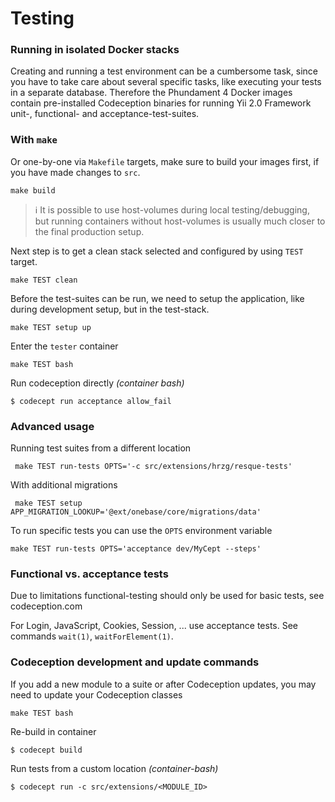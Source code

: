 Testing
=======

### Running in isolated Docker stacks

Creating and running a test environment can be a cumbersome task, since you have to take care about several specific tasks, like executing your tests in a separate database. Therefore the Phundament 4 Docker images contain pre-installed Codeception binaries for running  Yii 2.0 Framework unit-, functional- and acceptance-test-suites.


### With `make`

Or one-by-one via `Makefile` targets, make sure to build your images first, if you have made changes to `src`.

    make build

> :information_source: It is possible to use host-volumes during local testing/debugging, but running containers without host-volumes is usually much closer to the final production setup.

Next step is to get a clean stack selected and configured by using `TEST` target.  

    make TEST clean
    
Before the test-suites can be run, we need to setup the application, like during development setup, but in the test-stack.
    
    make TEST setup up 

Enter the `tester` container    
    
    make TEST bash

Run codeception directly *(container bash)*

    $ codecept run acceptance allow_fail


### Advanced usage
    
Running test suites from a different location

     make TEST run-tests OPTS='-c src/extensions/hrzg/resque-tests'

With additional migrations
   
     make TEST setup APP_MIGRATION_LOOKUP='@ext/onebase/core/migrations/data'

To run specific tests you can use the `OPTS` environment variable

    make TEST run-tests OPTS='acceptance dev/MyCept --steps'



### Functional vs. acceptance tests
   
Due to limitations functional-testing should only be used for basic tests, see codeception.com
   
For Login, JavaScript, Cookies, Session, ... use acceptance tests. See commands `wait(1)`, `waitForElement(1)`.

   
### Codeception development and update commands

If you add a new module to a suite or after Codeception updates, you may need to update your Codeception classes

    make TEST bash
    
Re-build in container

    $ codecept build

Run tests from a custom location *(container-bash)*  

    $ codecept run -c src/extensions/<MODULE_ID>

